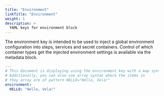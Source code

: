 ```yaml
---
title: "Environment"
linkTitle: "Environment"
weight: 1
description: >
  YAML keys for environment block
---
```


The environment key is intended to be used to inject a global environment configuration into steps, services and secret containers. Control of which container types get the injected environment settings is available via the metadata block.

```yaml
---
# This document is displaying using the environment key with a map syntax.
# Additionally, you can also use array syntax where the items in
# they array are of pattern HELLO="Hello, Vela!"
environment:
  HELLO: "Hello, Vela!"
```

